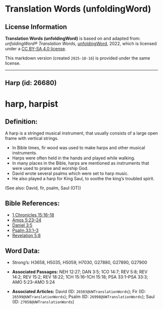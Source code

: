 # Translation Words (unfoldingWord)

## License Information

**Translation Words (unfoldingWord)** is based on and adapted from: _unfoldingWord® Translation Words_, [unfoldingWord](https://unfoldingword.org/utw), 2022, which is licensed under a [CC BY-SA 4.0 license](https://creativecommons.org/licenses/by-sa/4.0/legalcode.en).

This markdown version (created `2025-10-16`) is provided under the same license.



--------------------------------

## Harp (id: 26680)

harp, harpist
=============

Definition:
-----------

A harp is a stringed musical instrument, that usually consists of a large open frame with vertical strings.

* In Bible times, fir wood was used to make harps and other musical instruments.
* Harps were often held in the hands and played while walking.
* In many places in the Bible, harps are mentioned as instruments that were used to praise and worship God.
* David wrote several psalms which were set to harp music.
* He also played a harp for King Saul, to soothe the king’s troubled spirit.

(See also: David, fir, psalm, Saul (OT))

Bible References:
-----------------

* [1 Chronicles 15:16–18](https://ref.ly/1Chr15:16-1Chr15:18)
* [Amos 5:23–24](https://ref.ly/Amos5:23-Amos5:24)
* [Daniel 3:5](https://ref.ly/Dan3:5)
* [Psalm 33:1–3](https://ref.ly/Ps33:1-Ps33:3)
* [Revelation 5:8](https://ref.ly/Rev5:8)

Word Data:
----------

* Strong’s: H3658, H5035, H5059, H7030, G27880, G27890, G27900

* **Associated Passages:** NEH 12:27; DAN 3:5; 1CO 14:7; REV 5:8; REV 14:2; REV 15:2; REV 18:22; 1CH 15:16–1CH 15:18; PSA 33:1–PSA 33:3; AMO 5:23–AMO 5:24
* **Associated Articles:** David (ID: `26503@UWTranslationWords`); Fir (ID: `26599@UWTranslationWords`); Psalm (ID: `26998@UWTranslationWords`); Saul (ID: `27058@UWTranslationWords`)

